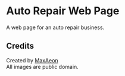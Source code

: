 # Auto Repair Web Page

A web page for an auto repair business.

## Credits

Created by [MaxAeon](https://github.com/maxaeon)<br>
All images are public domain.
